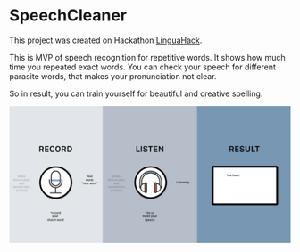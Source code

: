 # SpeechCleaner

This project was created on Hackathon [LinguaHack](https://www.facebook.com/linguahack/).

This is MVP of speech recognition for repetitive words.
It shows how much time you repeated exact words. 
You can check your speech for different parasite words, that makes your pronunciation not clear.

So in result, you can train yourself for beautiful and creative spelling.

![MVP screenshot](/img/mvp.png)
